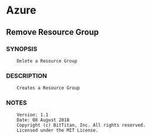 # Azure
## Remove Resource Group
### SYNOPSIS
```
    Delete a Resource Group
```
### DESCRIPTION
```
    Creates a Resource Group
```
### NOTES
```
    Version: 1.1
    Date: 08 August 2018
    Copyright (c) BitTitan, Inc. All rights reserved.
    Licensed under the MIT License.
```


